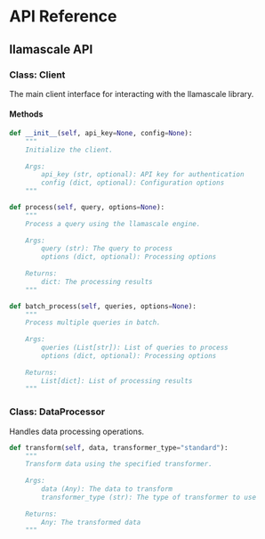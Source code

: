 # API Reference

## llamascale API

### Class: Client

The main client interface for interacting with the llamascale library.

#### Methods

```python
def __init__(self, api_key=None, config=None):
    """
    Initialize the client.
    
    Args:
        api_key (str, optional): API key for authentication
        config (dict, optional): Configuration options
    """
```

```python
def process(self, query, options=None):
    """
    Process a query using the llamascale engine.
    
    Args:
        query (str): The query to process
        options (dict, optional): Processing options
        
    Returns:
        dict: The processing results
    """
```

```python
def batch_process(self, queries, options=None):
    """
    Process multiple queries in batch.
    
    Args:
        queries (List[str]): List of queries to process
        options (dict, optional): Processing options
        
    Returns:
        List[dict]: List of processing results
    """
```

### Class: DataProcessor

Handles data processing operations.

```python
def transform(self, data, transformer_type="standard"):
    """
    Transform data using the specified transformer.
    
    Args:
        data (Any): The data to transform
        transformer_type (str): The type of transformer to use
        
    Returns:
        Any: The transformed data
    """
```
